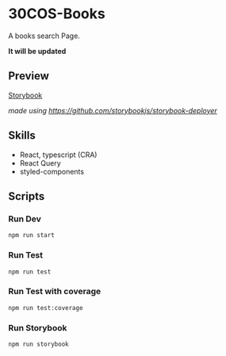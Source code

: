 # 30COS-Books

A books search Page.

**It will be updated**

## Preview

[Storybook](https://hsk-kr.github.io/30cos-books/)

*made using https://github.com/storybookjs/storybook-deployer*


## Skills

- React, typescript (CRA) 
- React Query
- styled-components

## Scripts

### Run Dev
```properties
npm run start
```

### Run Test
```properties
npm run test
```

### Run Test with coverage
```properties
npm run test:coverage
```

### Run Storybook
```properties
npm run storybook
```